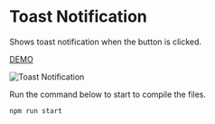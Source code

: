 # Toast Notification

Shows toast notification when the button is clicked.

[DEMO](https://modest-newton-68dcbf.netlify.app/)

![Toast Notification](https://res.cloudinary.com/coffmanjrp-dev/image/upload/v1643412362/coffmanjrp.io/toast_notification_ad57db4b33.png)

Run the command below to start to compile the files.

```
npm run start
```
